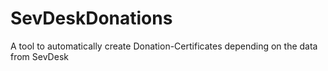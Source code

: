# SevDeskDonations
 A tool to automatically create Donation-Certificates depending on the data from SevDesk
